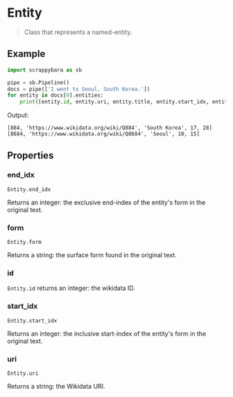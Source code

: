 # Entity

> Class that represents a named-entity.

## Example

```python
import scrappybara as sb

pipe = sb.Pipeline()
docs = pipe(['I went to Seoul, South Korea.'])
for entity in docs[0].entities:
    print([entity.id, entity.uri, entity.title, entity.start_idx, entity.end_idx])
```

Output:

```terminal
[884, 'https://www.wikidata.org/wiki/Q884', 'South Korea', 17, 28]
[8684, 'https://www.wikidata.org/wiki/Q8684', 'Seoul', 10, 15]
```

## Properties

### end_idx

`Entity.end_idx`

Returns an integer: the exclusive end-index of the entity's form in the original text.

### form

`Entity.form`

Returns a string: the surface form found in the original text.

### id

`Entity.id` returns an integer: the wikidata ID.

### start_idx

`Entity.start_idx`

Returns an integer: the inclusive start-index of the entity's form in the original text.

### uri

`Entity.uri`

Returns a string: the Wikidata URI.
